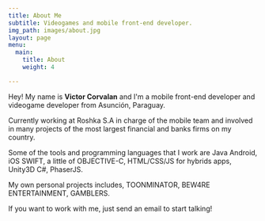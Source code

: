 ```yaml
---
title: About Me
subtitle: Videogames and mobile front-end developer.
img_path: images/about.jpg
layout: page
menu:
  main:
    title: About
    weight: 4

---
```

Hey! My name is **Victor Corvalan** and I'm a mobile front-end developer and videogame developer from Asunción, Paraguay.

Currently working at Roshka S.A in charge of the mobile team and involved in many projects of the most largest financial and banks firms on my country.

Some of the tools and programming languages that I work are Java Android, iOS SWIFT, a little of OBJECTIVE-C, HTML/CSS/JS for hybrids apps, Unity3D C#, PhaserJS.

My own personal projects includes, TOONMINATOR, BEW4RE ENTERTAINMENT, GAMBLERS.

If you want to work with me, just send an email to start talking!
